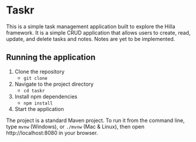 # Taskr

This is a simple task management application built to explore the Hilla framework. 
It is a simple CRUD application that allows users to create, read, update, and delete tasks and notes.
Notes are yet to be implemented.

## Running the application

1. Clone the repository
    - `git clone`
2. Navigate to the project directory
    - `cd taskr`
3. Install npm dependencies
    - `npm install`
4. Start the application

The project is a standard Maven project. To run it from the command line,
type `mvnw` (Windows), or `./mvnw` (Mac & Linux), then open
http://localhost:8080 in your browser.

